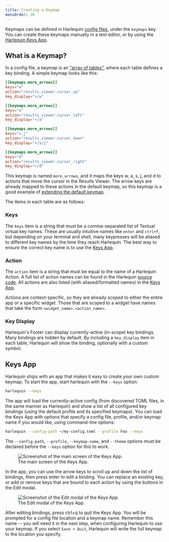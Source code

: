 ```yaml
---
title: Creating a Keymap
menuOrder: 26
---
```


<script>
    import Key from "$lib/components/key.svelte"
    import Tip from "$lib/components/tip.svelte"
    import keys_app from "$lib/assets/docs/keys-app.png"
    import keys_app_edit from "$lib/assets/docs/keys-app-edit.png"
</script>

Keymaps can be defined in Harlequin [config files](../config-file), under the `keymaps` key. You can create these keymaps manually in a text editor, or by using the [Harlequin Keys App](#keys-app).

## What is a Keymap?

In a config file, a keymap is an ["array of tables"](https://toml.io/en/v1.0.0#array-of-tables), where each table defines a key binding. A simple keymap looks like this:

```toml
[[keymaps.more_arrows]]
keys="w"
action="results_viewer.cursor_up"
key_display="⬆/w"

[[keymaps.more_arrows]]
keys="a"
action="results_viewer.cursor_left"
key_display="⬅/a"

[[keymaps.more_arrows]]
keys="s,j"
action="results_viewer.cursor_down"
key_display="⬇/s/j"

[[keymaps.more_arrows]]
keys="d"
action="results_viewer.cursor_right"
key_display="➡/d"
```

This keymap is named `more_arrows`, and it maps the keys <Key>w</Key>, <Key>a</Key>, <Key>s</Key>, <Key>j</Key>, and <Key>d</Key> to actions that move the cursor in the Results Viewer. The arrow keys are already mapped to these actions in the default keymap, so this keymap is a good example of [extending the default keymap](usage#extending-a-keymap).

The items in each table are as follows:

### Keys

The `keys` item is a string that must be a comma-separated list of Textual virtual key names. These are usually intuitive names like `enter` and `ctrl+f`, but depending on your terminal and shell, many keypresses will be aliased to different key names by the time they reach Harlequin. The best way to ensure the correct key name is to use the [Keys App](#keys-app).

### Action

The `action` item is a string that must be equal to the name of a Harlequin Action. A full list of action names can be found in the Harlequin [source code](https://github.com/tconbeer/harlequin/blob/main/src/harlequin/actions.py). All actions are also listed (with aliased/formatted names) in the [Keys App](#keys-app).

Actions are context-specific, so they are already scoped to either the entire app or a specific widget. Those that are scoped to a widget have names that take the form `<widget_name>.<action_name>`.

### Key Display

Harlequin's Footer can display currently-active (in-scope) key bindings. Many bindings are hidden by default. By including a `key_display` item in each table, Harlequin will show the binding, optionally with a custom symbol.

## Keys App

Harlequin ships with an app that makes it easy to create your own custom keymap. To start the app, start harlequin with the `--keys` option:

```bash
harlequin --keys
```

The app will load the currently-active config (from discovered TOML files, in the same manner as Harlequin) and show a list of all configured key bindings (using the default profile and its specified keymaps). You can load the Keys App with options that specify a config file, profile, and/or keymap name if you would like, using command-line options:

```bash
harlequin --config-path ~/my-config.toml --profile Foo --keys
```

<Tip>The <code class="text-xs">--config-path</code>, <code class="text-xs">--profile</code>, <code class="text-xs">--keymap-name</code>, and <code class="text-xs">--theme</code> options must be declared <span class="font-bold">before</span> the <code class="text-xs">--keys</code> option for this to work.</Tip>

<div class="flex flex-wrap justify-center py-2">
    <figure>
        <img src={keys_app} alt="Screenshot of the main screen of the Keys App."  class="h-auto w-full max-h-80">
        <figcaption class="text-center text-sm text-purple font-bold">The main screen of the Keys App.</figcaption>
    </figure>
</div>

In the app, you can use the arrow keys to scroll up and down the list of bindings, then press <Key>enter</Key> to edit a binding. You can replace an existing key, or add or remove keys that are bound to each action by using the buttons in the Edit modal.

<div class="flex flex-wrap justify-center py-2">
    <figure>
        <img src={keys_app_edit} alt="Screenshot of the Edit modal of the Keys App."  class="h-auto w-full max-h-80">
        <figcaption class="text-center text-sm text-purple font-bold">The Edit modal of the Keys App.</figcaption>
    </figure>
</div>

After editing bindings, press <Key>ctrl+q</Key> to quit the Keys App. You will be prompted for a config file location and a keymap name. Remember this name -- you will need it in the next step, when configuring Harlequin to use your keymap. If you select `Save + Quit`, Harlequin will write the full keymap to the location you specify.

